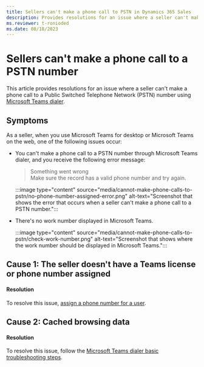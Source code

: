```yaml
---
title: Sellers can't make a phone call to PSTN in Dynamics 365 Sales
description: Provides resolutions for an issue where a seller can't make a phone call to a PSTN number in Microsoft Dynamics 365 Sales.
ms.reviewer: t-ronioded
ms.date: 08/18/2023
---
```

# Sellers can't make a phone call to a PSTN number

This article provides resolutions for an issue where a seller can't make a phone call to a Public Switched Telephone Network (PSTN) number using [Microsoft Teams dialer](/dynamics365/sales/configure-microsoft-teams-dialer).

## Symptoms

As a seller, when you use Microsoft Teams for desktop or Microsoft Teams on the web, one of the following issues occur:

- You can't make a phone call to a PSTN number through Microsoft Teams dialer, and you receive the following error message:

  > Something went wrong  
  > Make sure the record has a valid phone number and try again.

  :::image type="content" source="media/cannot-make-phone-calls-to-pstn/no-phone-number-assigned-error.png" alt-text="Screenshot that shows the error that occurs when a seller can't make a phone call to a PSTN number.":::

- There's no work number displayed in Microsoft Teams.

  :::image type="content" source="media/cannot-make-phone-calls-to-pstn/check-work-number.png" alt-text="Screenshot that shows where the work number should be displayed in Microsoft Teams.":::

## Cause 1: The seller doesn't have a Teams license or phone number assigned

#### Resolution

To resolve this issue, [assign a phone number for a user](/microsoftteams/assign-change-or-remove-a-phone-number-for-a-user#assign-a-phone-number-to-a-user).

## Cause 2: Cached browsing data

#### Resolution

To resolve this issue, follow the [Microsoft Teams dialer basic troubleshooting steps](dialer-basic-troubleshooting.md).
